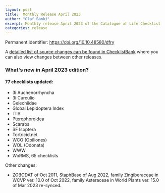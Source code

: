 ```yaml
---
layout: post
title:  Monthly Release April 2023
author: "Olaf Bánki"
excerpt: Monthly release April 2023 of the Catalogue of Life Checklist
categories: release
---
```


Permanent identifier: https://doi.org/10.10.48580/dfry

A [detailed list of source changes can be found in ChecklistBank](https://www.checklistbank.org/dataset/9887/sourcemetrics?hideUnchanged=true&releaseKey=9883) where you can also view changes between other releases.

### What's new in April 2023 edition?


#### 77 checklists updated:

 - 3i Auchenorrhyncha
 - 3i Curculio
 - Gelechiidae
 - Global Lepidoptera Index
 - ITIS
 - Pterophoroidea
 - Scarabs
 - SF Isoptera
 - Tortricid.net
 - WCO (Opiliones)
 - WOL (Odonata)
 - WWW
 - WoRMS, 65 checklists

 Other changes:
 - ZOBODAT of Oct 2011, StaphBase of Aug 2022, family Zingiberaceae in WCVP ver. 10.0 of Oct 2022, family Asteraceae in World Plants ver. 15.0 of Mar 2023 re-synced.
